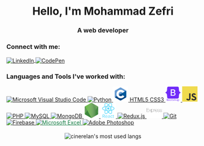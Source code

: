 

<h1 align="center">Hello, I'm Mohammad Zefri</h1>
<h3 align="center">A web developer</h3>
<h3 align="left">Connect with me:</h3>
<div align="left">
  <a href="https://linkedin.com/in/mohammad-zefri" target="_blank">
    <img align="center" src="https://raw.githubusercontent.com/rahuldkjain/github-profile-readme-generator/master/src/images/icons/Social/linked-in-alt.svg" alt="LinkedIn" height="30" width="40" />
  </a>
  
  <a href="https://codepen.io/" target="_blank">
    <img align="center" src="https://raw.githubusercontent.com/rahuldkjain/github-profile-readme-generator/master/src/images/icons/Social/codepen.svg" alt="CodePen" height="30" width="40" />
  </a>
</div>


<h3 align="left">Languages and Tools I've worked with:</h3>
<div align="left">
  <a href="https://code.visualstudio.com/" target="_blank" rel="noreferrer">
    <img src="https://visualstudio.microsoft.com/wp-content/uploads/2019/09/vs-code-responsive-01-1.png" alt="Microsoft Visual Studio Code" height="40" />
  </a>
  <a href="https://www.python.org/" target="_blank" rel="noreferrer">
    <img src="https://devguide.python.org/_static/python-logo.svg" alt="Python" height="40" />
  </a>
      <a href="https://www.open-std.org/jtc1/sc22/wg14/" target="_blank" rel="noreferrer">
    <img src="https://raw.githubusercontent.com/github/explore/f3e22f0dca2be955676bc70d6214b95b13354ee8/topics/c/c.png" alt="C" height="40" />
  </a>
  <a href="https://html.spec.whatwg.org/multipage/" target="_blank" rel="noreferrer">    
    HTML5
  </a>
  <a href="https://www.w3.org/TR/css3-roadmap/" target="_blank" rel="noreferrer">
    CSS3
  </a>
    <a href="https://getbootstrap.com/" target="_blank" rel="noreferrer" >
      <img src="https://raw.githubusercontent.com/devicons/devicon/master/icons/bootstrap/bootstrap-plain-wordmark.svg" alt="Bootstrap" height="40" />
  </a>
  <a href="https://developer.mozilla.org/en-US/docs/Web/JavaScript" target="_blank" rel="noreferrer">
    <img src="https://raw.githubusercontent.com/github/explore/80688e429a7d4ef2fca1e82350fe8e3517d3494d/topics/javascript/javascript.png" alt="JavaScript" height="40" />
  </a>
    <a href="https://www.php.net/" target="_blank" rel="noreferrer">
      <img src="https://www.php.net/images/php8/logo_php8_3.svg" alt="PHP" height="40" />
  </a>

  <a href="https://www.mysql.com/" target="_blank" rel="noreferrer">
    <img src="https://www.mysql.com/common/logos/mysql-logo.svg?v2" alt="MySQL" height="40" />
  </a>
    <a href="https://www.mongodb.com/" target="_blank" rel="noreferrer">
      <img src="https://webimages.mongodb.com/_com_assets/cms/kuyj3d95v5vbmm2f4-horizontal_white.svg?auto=format%252Ccompress" alt="MongoDB" height="40" />
  </a>
      <a href="https://nodejs.org/en/" target="_blank" rel="noreferrer">
      <img src="https://raw.githubusercontent.com/github/explore/80688e429a7d4ef2fca1e82350fe8e3517d3494d/topics/nodejs/nodejs.png" alt="Node.js" height="40" />
  </a>
    <a href="https://react.dev/" target="_blank" rel="noreferrer">
      <img src="https://raw.githubusercontent.com/devicons/devicon/master/icons/react/react-original-wordmark.svg" alt="React.js" height="40" />
  </a>
      <a href="https://redux.js.org/" target="_blank" rel="noreferrer">
        <img src="https://redux.js.org/img/redux.svg" alt="Redux.js" height="40" />
  </a>

  <a href="https://expressjs.com/" target="_blank" rel="noreferrer">
    <img src="https://raw.githubusercontent.com/github/explore/80688e429a7d4ef2fca1e82350fe8e3517d3494d/topics/express/express.png" alt="Express.js" height="40" />
  </a>
  <a href="https://git-scm.com/" target="_blank" rel="noreferrer">
    <img src="https://git-scm.com/images/logo@2x.png" alt="Git" height="40" />
  </a>
    <a href="https://console.firebase.google.com/" target="_blank" rel="noreferrer">
    <img src="https://www.gstatic.com/mobilesdk/240501_mobilesdk/firebase_64dp.png" alt="Firebase" height="40" />
  </a>
  <a href="https://www.microsoft.com/en-us/microsoft-365/excel" target="_blank" rel="noreferrer" style="color: #107c41;">
    <img src="https://upload.wikimedia.org/wikipedia/commons/thumb/3/31/Microsoft_Office_Excel_%282013%E2%80%932019%29.svg/150px-Microsoft_Office_Excel_%282013%E2%80%932019%29.svg.png" alt="Microsoft Excel" height="40" />
  </a>
  <a href="https://www.adobe.com/products/photoshop.html" target="_blank" rel="noreferrer">
    <img src="https://www.adobe.com/cc-shared/assets/img/product-icons/svg/photoshop-40.svg" alt="Adobe Photoshop" height="40" />
  </a>
</div>
<br />
<div align="center"><img align="center" src="https://github-readme-stats.vercel.app/api/top-langs?username=cinerelan&show_icons=true&locale=en&layout=compact" alt="cinerelan's most used langs" /></div>




